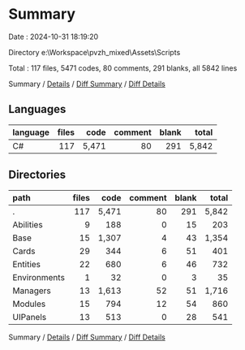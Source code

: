 # Summary

Date : 2024-10-31 18:19:20

Directory e:\\Workspace\\pvzh_mixed\\Assets\\Scripts

Total : 117 files,  5471 codes, 80 comments, 291 blanks, all 5842 lines

Summary / [Details](details.md) / [Diff Summary](diff.md) / [Diff Details](diff-details.md)

## Languages
| language | files | code | comment | blank | total |
| :--- | ---: | ---: | ---: | ---: | ---: |
| C# | 117 | 5,471 | 80 | 291 | 5,842 |

## Directories
| path | files | code | comment | blank | total |
| :--- | ---: | ---: | ---: | ---: | ---: |
| . | 117 | 5,471 | 80 | 291 | 5,842 |
| Abilities | 9 | 188 | 0 | 15 | 203 |
| Base | 15 | 1,307 | 4 | 43 | 1,354 |
| Cards | 29 | 344 | 6 | 51 | 401 |
| Entities | 22 | 680 | 6 | 46 | 732 |
| Environments | 1 | 32 | 0 | 3 | 35 |
| Managers | 13 | 1,613 | 52 | 51 | 1,716 |
| Modules | 15 | 794 | 12 | 54 | 860 |
| UIPanels | 13 | 513 | 0 | 28 | 541 |

Summary / [Details](details.md) / [Diff Summary](diff.md) / [Diff Details](diff-details.md)